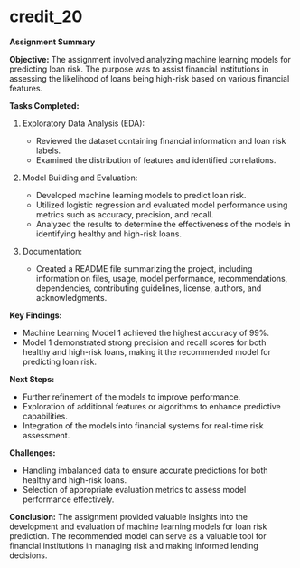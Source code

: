 # credit_20
**Assignment Summary**

**Objective:**
The assignment involved analyzing machine learning models for predicting loan risk. The purpose was to assist financial institutions in assessing the likelihood of loans being high-risk based on various financial features.

**Tasks Completed:**
1. Exploratory Data Analysis (EDA):
   - Reviewed the dataset containing financial information and loan risk labels.
   - Examined the distribution of features and identified correlations.

2. Model Building and Evaluation:
   - Developed machine learning models to predict loan risk.
   - Utilized logistic regression and evaluated model performance using metrics such as accuracy, precision, and recall.
   - Analyzed the results to determine the effectiveness of the models in identifying healthy and high-risk loans.

3. Documentation:
   - Created a README file summarizing the project, including information on files, usage, model performance, recommendations, dependencies, contributing guidelines, license, authors, and acknowledgments.

**Key Findings:**
- Machine Learning Model 1 achieved the highest accuracy of 99%.
- Model 1 demonstrated strong precision and recall scores for both healthy and high-risk loans, making it the recommended model for predicting loan risk.

**Next Steps:**
- Further refinement of the models to improve performance.
- Exploration of additional features or algorithms to enhance predictive capabilities.
- Integration of the models into financial systems for real-time risk assessment.

**Challenges:**
- Handling imbalanced data to ensure accurate predictions for both healthy and high-risk loans.
- Selection of appropriate evaluation metrics to assess model performance effectively.

**Conclusion:**
The assignment provided valuable insights into the development and evaluation of machine learning models for loan risk prediction. The recommended model can serve as a valuable tool for financial institutions in managing risk and making informed lending decisions.
